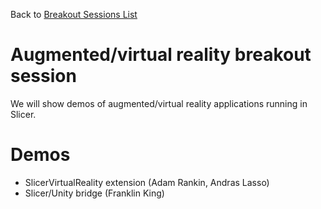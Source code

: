Back to [Breakout Sessions List](../README.md#BreakoutSessions)

# Augmented/virtual reality breakout session

We will show demos of augmented/virtual reality applications running in Slicer.

# Demos

* SlicerVirtualReality extension (Adam Rankin, Andras Lasso)
* Slicer/Unity bridge (Franklin King)
